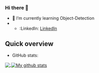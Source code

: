 ### Hi there 👋



- 🌱 I’m currently learning Object-Detection
- - :LinkedIn: [LinkedIn](https://www.linkedin.com/in/khuyen-tran-1ab926151/)

## Quick overview
* GitHub stats:  
<a href="https://github.com/orkunalkan/github-readme-stats">
  <!-- Change the `github-readme-stats.anuraghazra1.vercel.app` to `github-readme-stats.vercel.app`  -->
  <img align="center" src="https://github-readme-stats.vercel.app/api/top-langs/?username=filiptronicek&langs_count=8" />
</a>
<a href="https://github.com/orkunalkan/github-readme-stats">
  <img align="center" src="https://github-readme-stats.orkunalkan.vercel.app/api?username=filiptronicek&show_icons=true&line_height=27&include_all_commits=true" alt="My github stats" />
</a>  
